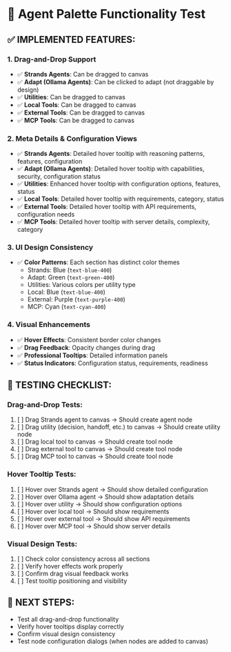 # 🧪 Agent Palette Functionality Test

## ✅ **IMPLEMENTED FEATURES:**

### 1. **Drag-and-Drop Support**
- ✅ **Strands Agents**: Can be dragged to canvas
- ✅ **Adapt (Ollama Agents)**: Can be clicked to adapt (not draggable by design)
- ✅ **Utilities**: Can be dragged to canvas
- ✅ **Local Tools**: Can be dragged to canvas
- ✅ **External Tools**: Can be dragged to canvas
- ✅ **MCP Tools**: Can be dragged to canvas

### 2. **Meta Details & Configuration Views**
- ✅ **Strands Agents**: Detailed hover tooltip with reasoning patterns, features, configuration
- ✅ **Adapt (Ollama Agents)**: Detailed hover tooltip with capabilities, security, configuration status
- ✅ **Utilities**: Enhanced hover tooltip with configuration options, features, status
- ✅ **Local Tools**: Detailed hover tooltip with requirements, category, status
- ✅ **External Tools**: Detailed hover tooltip with API requirements, configuration needs
- ✅ **MCP Tools**: Detailed hover tooltip with server details, complexity, category

### 3. **UI Design Consistency**
- ✅ **Color Patterns**: Each section has distinct color themes
  - Strands: Blue (`text-blue-400`)
  - Adapt: Green (`text-green-400`)
  - Utilities: Various colors per utility type
  - Local: Blue (`text-blue-400`)
  - External: Purple (`text-purple-400`)
  - MCP: Cyan (`text-cyan-400`)

### 4. **Visual Enhancements**
- ✅ **Hover Effects**: Consistent border color changes
- ✅ **Drag Feedback**: Opacity changes during drag
- ✅ **Professional Tooltips**: Detailed information panels
- ✅ **Status Indicators**: Configuration status, requirements, readiness

## 🎯 **TESTING CHECKLIST:**

### **Drag-and-Drop Tests:**
1. [ ] Drag Strands agent to canvas → Should create agent node
2. [ ] Drag utility (decision, handoff, etc.) to canvas → Should create utility node
3. [ ] Drag local tool to canvas → Should create tool node
4. [ ] Drag external tool to canvas → Should create tool node
5. [ ] Drag MCP tool to canvas → Should create tool node

### **Hover Tooltip Tests:**
1. [ ] Hover over Strands agent → Should show detailed configuration
2. [ ] Hover over Ollama agent → Should show adaptation details
3. [ ] Hover over utility → Should show configuration options
4. [ ] Hover over local tool → Should show requirements
5. [ ] Hover over external tool → Should show API requirements
6. [ ] Hover over MCP tool → Should show server details

### **Visual Design Tests:**
1. [ ] Check color consistency across all sections
2. [ ] Verify hover effects work properly
3. [ ] Confirm drag visual feedback works
4. [ ] Test tooltip positioning and visibility

## 🚀 **NEXT STEPS:**
- Test all drag-and-drop functionality
- Verify hover tooltips display correctly
- Confirm visual design consistency
- Test node configuration dialogs (when nodes are added to canvas)